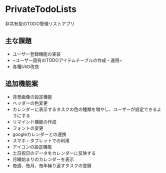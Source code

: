 # PrivateTodoLists
非共有型のTODO管理リストアプリ
## 主な課題
+ ユーザー登録機能の実装
+ ~ユーザー固有のTODOアイテムテーブルの作成・運用~
+ 各種UIの改良

## 追加機能案
+ 背景画像の設定機能
+ ヘッダーの色変更
+ カレンダーに表示するタスクの色の種類を増やし、ユーザーが設定できるようにする
+ リマインド機能の作成
+ フォントの変更
+ googleカレンダーとの連携
+ スマホ・タブレットでの利用
+ アイコンの設定機能
+ 土日祝日のデータをカレンダーに反映する
+ 月曜始まりのカレンダーを表示
+ 毎週、毎月、毎年繰り返すタスクの登録
